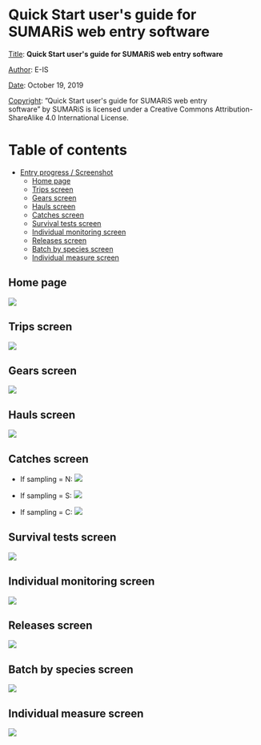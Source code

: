 # Quick Start user's guide for SUMARiS web entry software

<u>Title</u>:	 <b>Quick Start user's guide for SUMARiS web entry software</b> 

<u>Author</u>: E-IS	

<u>Date</u>:	October 19, 2019 

<u>Copyright</u>: ”Quick Start user's guide for SUMARiS web entry software” by SUMARiS is licensed under a Creative Commons Attribution-ShareAlike 4.0 International License.


# Table of contents

 - [Entry progress / Screenshot]()
    * [Home page]()
    * [Trips screen]()
    * [Gears screen]()
    * [Hauls screen]()
    * [Catches screen]()
    * [Survival tests screen]()
    * [Individual monitoring screen]()
    * [Releases screen]()
    * [Batch by species screen]()
    * [Individual measure screen]()

## Home page

![](./home-page.png)

## Trips screen

![](./trips-screen.png)

## Gears screen

![](./gears-screen.png)

## Hauls screen

![](./hauls-screen.png)

## Catches screen

- If sampling = N:
![](./catchs-n-screen.png)

- If sampling = S:
![](./catchs-s-screen.png)

- If sampling = C:
![](./catchs-c-screen.png)

## Survival tests screen

![](./survival-tests-screen.png)

## Individual monitoring screen

![](./individual-monitoring-screen.png)

## Releases screen

![](./releases-screen.png)

## Batch by species screen

![](./batch-by-species-screen.png)

## Individual measure screen

![](./individual-measure-screen.png)
